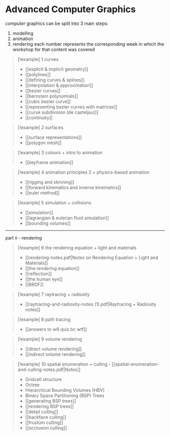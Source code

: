 # Advanced Computer Graphics

*computer* graphics can be split into 3 main steps:
1. modelling
2. animation
3. rendering
each number represents the corresponding week in which the workshop for that content was covered

> [!example] 1 curves 
> - [[explicit & implicit geometry]]
> - [[polylines]]
> - [[defining curves & splines]]
> - [[interpolation & approximation]]
> - [[bezier curves]]
> - [[bernstein polynomials]]
> - [[cubic bezier curve]]
> - [[representing bezier curves with matrices]]
> - [[curve subdivision (de casteljau)]]
> - [[continuity]]

> [!example] 2 surfaces
> - [[surface representations]]
> - [[polygon mesh]]

> [!example] 3 colours + intro to animation
> 
> - [[keyframe animation]]

> [!example] 4 animation principles 2 + physics-based animation
> - [[rigging and skinning]]
> - [[forward kinematics and inverse kinematics]]
> - [[euler method]]

> [!example] 5 simulation + collisions
> - [[simulation]]
> - [[lagrangian & eulerian fluid simulation]]
> - [[bounding volumes]]

***
part ii - rendering

> [!example] 6 the rendering equation + light and materials
> - [[rendering-notes.pdf|Notes on Rendering Equation + Light and Materials]]
> - [[the rendering equation]]
> - [[reflection]]   
> - [[the human eye]] 
> - [[BRDF]]

>[!example] 7 raytracing + radiosity
> - [[raytracing-and-radiosity-notes (1).pdf|Raytracing + Radiosity notes]]

> [!example] 8 path tracing
> - [[answers to w8 quiz bc wtf]]

> [!example] 9 volume rendering
> - [[direct volume rendering]]
> - [[indirect volume rendering]]

> [!example] 10 spatial enumeration + culling - [[spatial-enumeration-and-culling-notes.pdf|Notes]]
> - Gridcell structure
> - Octree
> - Hierarchical Bounding Volumes (HBV)
> - Binary Space Partitioning (BSP) Trees
> - [[generating BSP trees]]
> - [[rendering BSP trees]]
> - [[detail culling]]
> - [[backface culling]]
> - [[frustum culling]]
> - [[occlusion culling]]

